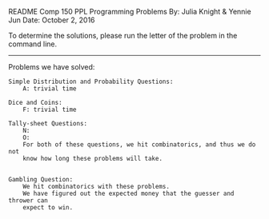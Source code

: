 README	Comp 150 PPL Programming Problems
By: 	Julia Knight & Yennie Jun
Date: 	October 2, 2016 

To determine the solutions, please run the letter of the problem
in the command line.

-------------------------------------------------------------------------------
Problems we have solved:

	Simple Distribution and Probability Questions:
		A: trivial time

	Dice and Coins:
		F: trivial time

	Tally-sheet Questions:
		N: 
		O: 
		For both of these questions, we hit combinatorics, and thus we do not 
		know how long these problems will take.


	Gambling Question:
		We hit combinatorics with these problems.
		We have figured out the expected money that the guesser and thrower can
		expect to win.
